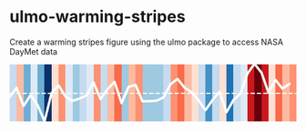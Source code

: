# ulmo-warming-stripes
Create a warming stripes figure using the ulmo package to access NASA DayMet data

![warming stripes for Seattle, WA](warming-stripes-seattle.jpg "warming stripes seattle")
